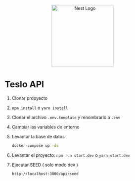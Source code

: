 <p align="center">
  <a href="http://nestjs.com/" target="blank"><img src="https://nestjs.com/img/logo-small.svg" width="200" alt="Nest Logo" /></a>
</p>

# Teslo API

1. Clonar propyecto
2. `npm install` o `yarn install`
3. Clonar el archivo `.env.template` y renombrarlo a `.env`
4. Cambiar las variables de entorno
5. Levantar la base de datos

   ```bash
   docker-compose up -ds
   ```

6. Levantar el proyecto: `npm run start:dev` o `yarn start:dev`
7. Ejecutar SEED ( solo modo dev )

   ```bash
   http://localhost:3000/api/seed
   ```
